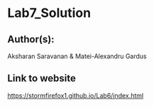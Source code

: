 # Lab7_Solution

## Author(s):
Aksharan Saravanan & Matei-Alexandru Gardus

## Link to website

https://stormfirefox1.github.io/Lab6/index.html